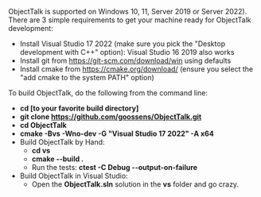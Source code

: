 ObjectTalk is supported on Windows 10, 11, Server 2019
or Server 2022). There are 3 simple requirements
to get your machine ready for ObjectTalk development:

* Install Visual Studio 17 2022 (make sure you pick the "Desktop development with C++" option): Visual Studio 16 2019 also works
* Install git from https://git-scm.com/download/win using defaults
* Install cmake from https://cmake.org/download/ (ensure you select  the "add cmake to the system PATH" option)

To build ObjectTalk, do the following from the command line:

* **cd [to your favorite build directory]**
* **git clone https://github.com/goossens/ObjectTalk.git**
* **cd ObjectTalk**
* **cmake -Bvs -Wno-dev -G "Visual Studio 17 2022" -A x64**
* Build ObjectTalk by Hand:
	* **cd vs**
	* **cmake --build .**
	* Run the tests: **ctest -C Debug --output-on-failure**
* Build ObjectTalk in Visual Studio:
	* Open the **ObjectTalk.sln** solution in the **vs** folder and go crazy.
